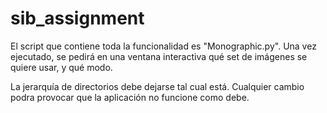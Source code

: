 # sib_assignment

El script que contiene toda la funcionalidad es "Monographic.py". Una vez ejecutado, se pedirá en una ventana interactiva qué set de imágenes se quiere usar, y qué modo.

La jerarquía de directorios debe dejarse tal cual está. Cualquier cambio podra provocar que la aplicación no funcione como debe.
